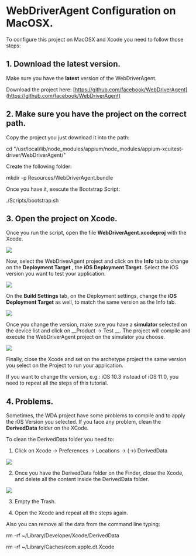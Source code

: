 # WebDriverAgent Configuration on MacOSX.

To configure this project on MacOSX and Xcode you need to follow those steps:

## 1. Download the latest version.

Make sure you have the __latest__ version of the WebDriverAgent.

Download the project here: [https://github.com/facebook/WebDriverAgent](https://github.com/facebook/WebDriverAgent)

## 2. Make sure you have the project on the correct path.

Copy the project you just download it into the path:

>
cd "/usr/local/lib/node_modules/appium/node_modules/appium-xcuitest-driver/WebDriverAgent/"
>

Create the following folder:

>
mkdir -p Resources/WebDriverAgent.bundle
>

Once you have it, execute the Bootstrap Script:
>
./Scripts/bootstrap.sh
>

## 3. Open the project on Xcode.

Once you run the script, open the file __WebDriverAgent.xcodeproj__ with the Xcode.

<img src="http://git.sdos.es/qa/appium-archetype/raw/86d512c6d796b1f572adeb9f74187e8394106022/Documentation/img/1.png" />


Now, select the WebDriverAgent project and click on the __Info__ tab to change on the __Deployment Target__ , the __iOS Deployment Target__. Select the iOS version you want to test your application. 

<img src="http://git.sdos.es/qa/appium-archetype/raw/86d512c6d796b1f572adeb9f74187e8394106022/Documentation/img/2.png" />


On the __Build Settings__ tab, on the Deployment settings, change the __iOS Deployment Target__ as well, to match the same version as the Info tab.

<img src="http://git.sdos.es/qa/appium-archetype/raw/86d512c6d796b1f572adeb9f74187e8394106022/Documentation/img/3.png" />


Once you change the version, make sure you have a __simulator__ selected on the device list and click on __Product -> Test __. 
The project will compile and execute the WebDriverAgent project on the simulator you choose. 

<img src="http://git.sdos.es/qa/appium-archetype/raw/86d512c6d796b1f572adeb9f74187e8394106022/Documentation/img/4.png" />


Finally, close the Xcode and set on the archetype project the same version you select on the Project to run your application. 

If you want to change the version, e.g.: iOS 10.3 instead of iOS 11.0, you need to repeat all the steps of this tutorial. 

## 4. Problems. 

Sometimes, the WDA project have some problems to compile and to apply the iOS Version you selected. If you face any problem, clean the __DerivedData__ folder on the XCode. 

To clean the DerivedData folder you need to:

1. Click on Xcode -> Preferences -> Locations -> (->) DerivedData 

<img src="http://git.sdos.es/qa/appium-archetype/raw/86d512c6d796b1f572adeb9f74187e8394106022/Documentation/img/5.png" />


2. Once you have the DerivedData folder on the Finder, close the Xcode, and delete all the content inside the DerivedData folder.

<img src="http://git.sdos.es/qa/appium-archetype/raw/86d512c6d796b1f572adeb9f74187e8394106022/Documentation/img/6.png" />


3. Empty the Trash.

4. Open the Xcode and repeat all the steps again.

Also you can remove all the data from the command line typing:

>
rm -rf ~/Library/Developer/Xcode/DerivedData
>
rm -rf ~/Library/Caches/com.apple.dt.Xcode
>

